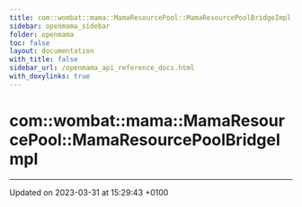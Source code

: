 ```yaml
---
title: com::wombat::mama::MamaResourcePool::MamaResourcePoolBridgeImpl
sidebar: openmama_sidebar
folder: openmama
toc: false
layout: documentation
with_title: false
sidebar_url: /openmama_api_reference_docs.html
with_doxylinks: true
---
```


# com::wombat::mama::MamaResourcePool::MamaResourcePoolBridgeImpl





-------------------------------

Updated on 2023-03-31 at 15:29:43 +0100